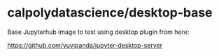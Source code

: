 # calpolydatascience/desktop-base
Base Jupyterhub image to test using desktop plugin from here: 

https://github.com/yuvipanda/jupyter-desktop-server

